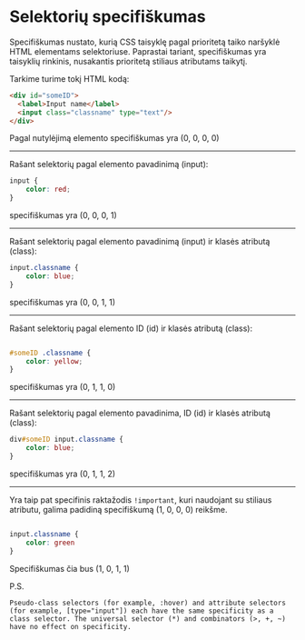 # Selektorių specifiškumas

Specifiškumas nustato, kurią CSS taisyklę pagal prioritetą taiko naršyklė HTML elementams selektoriuse. Paprastai tariant, specifiškumas yra taisyklių rinkinis, nusakantis prioritetą stiliaus atributams taikytį.

Tarkime turime tokį HTML kodą:

```html
<div id="someID">
  <label>Input name</label>
  <input class="classname" type="text"/>
</div>
```

Pagal nutylėjimą elemento specifiškumas yra (0, 0, 0, 0)

---

Rašant selektorių pagal elemento pavadinimą (input):

```css
input {
    color: red;
}
```

specifiškumas yra (0, 0, 0, 1)

---

Rašant selektorių pagal elemento pavadinimą (input) ir klasės atributą (class):

```css
input.classname {
    color: blue;
}
```

specifiškumas yra (0, 0, 1, 1)

---

Rašant selektorių pagal elemento ID (id) ir klasės atributą (class):

```css

#someID .classname {
    color: yellow;
}
```

specifiškumas yra (0, 1, 1, 0)

---

Rašant selektorių pagal elemento pavadinima, ID (id) ir klasės atributą (class):

```css
div#someID input.classname {
    color: blue;
}
```

specifiškumas yra (0, 1, 1, 2)

---

Yra taip pat specifinis raktažodis `!important`, kuri naudojant su stiliaus atributu, galima padidiną specifiškumą (1, 0, 0, 0) reikšme.

```css

input.classname {
    color: green
}
```

Specifiškumas čia bus (1, 0, 1, 1)

P.S.
```
Pseudo-class selectors (for example, :hover) and attribute selectors (for example, [type="input"]) each have the same specificity as a class selector. The universal selector (*) and combinators (>, +, ~) have no effect on specificity.
```
